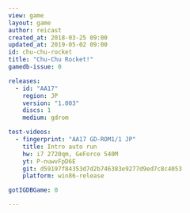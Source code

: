 ```yaml
---
view: game
layout: game
author: reicast
created_at: 2018-03-25 09:00
updated_at: 2019-05-02 09:00
id: chu-chu-rocket
title: "Chu-Chu Rocket!"
gamedb-issue: 0

releases:
  - id: "AA17"
    region: JP
    version: "1.003"
    discs: 1
    medium: gdrom

test-videos:
  - fingerprint: "AA17 GD-ROM1/1 JP"
    title: Intro auto run
    hw: i7 2720qm, GeForce 540M
    yt: P-nuwvFpD6E
    git: d59197f84353d7d2b746383e9277d9ed7c8c4053
    platform: win86-release

gotIGDBGame: 0

---
```

